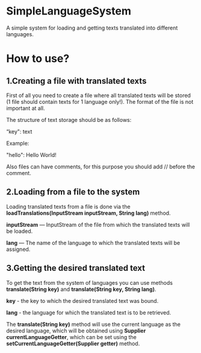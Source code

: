 # SimpleLanguageSystem
A simple system for loading and getting texts translated into different languages.

# How to use?
## 1.Creating a file with translated texts
First of all you need to create a file where all translated texts will be stored (1 file should contain texts for 1 language only!). The format of the file is not important at all.
<p>
The structure of text storage should be as follows:
<p>
“key": text
<p>
Example:
<p>
"hello": Hello World!
<p>
Also files can have comments, for this purpose you should add // before the comment.
<p>


## 2.Loading from a file to the system
Loading translated texts from a file is done via the <b>loadTranslations(InputStream inputStream, String lang)</b> method. 
<p>
<b>inputStream</b> — InputStream of the file from which the translated texts will be loaded.
<p>
<b>lang</b> — The name of the language to which the translated texts will be assigned.
<p>

## 3.Getting the desired translated text
To get the text from the system of languages you can use methods <b>translate(String key)</b> and <b>translate(String key, String lang)</b>.
<p>
<b>key</b> - the key to which the desired translated text was bound.
<p>
<b>lang</b> - the language for which the translated text is to be retrieved.
<p>
The <b>translate(String key)</b> method will use the current language as the desired language, which will be obtained using <b>Supplier<String> currentLanguageGetter</b>, which can be set using the <b>setCurrentLanguageGetter(Supplier<String> getter)</b> method.

